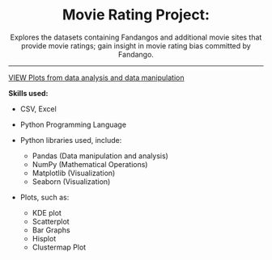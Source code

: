 <h1 align = 'center'> Movie Rating Project: </h1>

<p align = "center">Explores the datasets containing Fandangos and additional movie sites that provide movie ratings; gain insight in movie rating bias committed by Fandango. </p>

---

[VIEW Plots from data analysis and data manipulation](Move_Review_Analysis_Project.ipynb)

**Skills used:**

- CSV, Excel 

- Python Programming Language
- Python libraries used, include:
  - Pandas (Data manipulation and analysis)
  - NumPy (Mathematical Operations)
  - Matplotlib (Visualization)
  - Seaborn (Visualization)

- Plots, such as:
  - KDE plot
  - Scatterplot
  - Bar Graphs
  - Hisplot
  - Clustermap Plot
